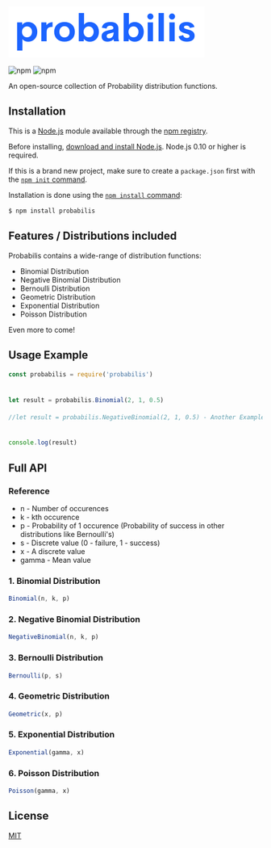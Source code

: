 [![Logo](assets/probabilis.png)](https://github.com/jaysonmulwa/probabilis/)

![npm](https://img.shields.io/npm/v/probabilis?color=green&label=probabilis)
![npm](https://img.shields.io/npm/dy/probabilis)

An open-source collection of Probability distribution functions.

## Installation 

This is a [Node.js](https://nodejs.org/en/) module available through the
[npm registry](https://www.npmjs.com/).

Before installing, [download and install Node.js](https://nodejs.org/en/download/).
Node.js 0.10 or higher is required.

If this is a brand new project, make sure to create a `package.json` first with
the [`npm init` command](https://docs.npmjs.com/creating-a-package-json-file).

Installation is done using the
[`npm install` command](https://docs.npmjs.com/getting-started/installing-npm-packages-locally):

```bash
$ npm install probabilis
```


## Features / Distributions included

Probabilis contains a wide-range of distribution functions:

  * Binomial Distribution
  * Negative Binomial Distribution
  * Bernoulli Distribution
  * Geometric Distribution
  * Exponential Distribution
  * Poisson Distribution
  
Even more to come!

## Usage Example

```js
const probabilis = require('probabilis')


let result = probabilis.Binomial(2, 1, 0.5)

//let result = probabilis.NegativeBinomial(2, 1, 0.5) - Another Example


console.log(result)

```

## Full API

### Reference

* n - Number of occurences
* k - kth occurence
* p - Probability of 1 occurence (Probability of success in other distributions like Bernoulli's)
* s - Discrete value (0 - failure, 1 - success)
* x - A discrete value
* gamma - Mean value


### 1. Binomial Distribution
```js
Binomial(n, k, p)
```

### 2. Negative Binomial Distribution
```js
NegativeBinomial(n, k, p)
```

### 3. Bernoulli Distribution
```js
Bernoulli(p, s)
```

### 4. Geometric Distribution
```js
Geometric(x, p)
```

### 5. Exponential Distribution
```js
Exponential(gamma, x)
```

### 6. Poisson Distribution
```js
Poisson(gamma, x)
```

## License

[MIT](LICENSE)




